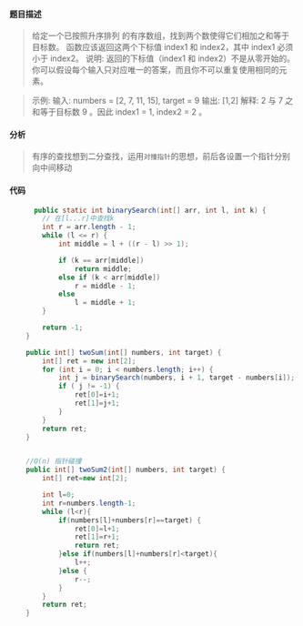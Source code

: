 #### 题目描述
>给定一个已按照升序排列 的有序数组，找到两个数使得它们相加之和等于目标数。
函数应该返回这两个下标值 index1 和 index2，其中 index1 必须小于 index2。
说明:
返回的下标值（index1 和 index2）不是从零开始的。
你可以假设每个输入只对应唯一的答案，而且你不可以重复使用相同的元素。

>示例:
输入: numbers = [2, 7, 11, 15], target = 9
输出: [1,2]
解释: 2 与 7 之和等于目标数 9 。因此 index1 = 1, index2 = 2 。

#### 分析
>有序的查找想到二分查找，运用`对撞指针`的思想，前后各设置一个指针分别向中间移动

#### 代码
```java
      public static int binarySearch(int[] arr, int l, int k) {
        // 在[l...r]中查找k
        int r = arr.length - 1;
        while (l <= r) {
            int middle = l + ((r - l) >> 1);

            if (k == arr[middle])
                return middle;
            else if (k < arr[middle])
                r = middle - 1;
            else
                l = middle + 1;
        }

        return -1;
    }

    public int[] twoSum(int[] numbers, int target) {
        int[] ret = new int[2];
        for (int i = 0; i < numbers.length; i++) {
            int j = binarySearch(numbers, i + 1, target - numbers[i]);
            if ( j != -1) {
                ret[0]=i+1;
                ret[1]=j+1;
            }
        }
        return ret;
    }


    //O(n) 指针碰撞
    public int[] twoSum2(int[] numbers, int target) {
        int[] ret=new int[2];

        int l=0;
        int r=numbers.length-1;
        while (l<r){
            if(numbers[l]+numbers[r]==target) {
                ret[0]=l+1;
                ret[1]=r+1;
                return ret;
            }else if(numbers[l]+numbers[r]<target){
                l++;
            }else {
                r--;
            }
        }
        return ret;
    }
```
